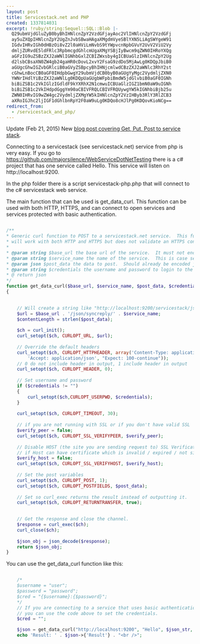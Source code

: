 ```yaml
---
layout: post
title: Servicestack.net and PHP
created: 1337814031
excerpt: !ruby/string:Sequel::SQL::Blob |-
  Q29ubmVjdGluZyB0byBhIHNlcnZpY2VzdGFjayAoc2VlIHNlcnZpY2VzdGFj
  ay5uZXQpIHNlcnZpY2UgZnJvbSBwaHAgaXMgdmVyeSBlYXN5LiAgSWYgeW91
  IGdvIHRvIGh0dHBzOi8vZ2l0aHViLmNvbS9tYWpvcnNpbGVuY2UvV2ViU2Vy
  dmljZURvdE5ldFRlc3RpbmcgdGhlcmUgaXMgYSBjIyBwcm9qZWN0IHRoYXQg
  aGFzIG9uZSBzZXJ2aWNlIGNhbGxlZCBIZWxsby4gICBUaGlzIHNlcnZpY2Ug
  d2lsbCBsaXN0ZW4gb24gaHR0cDovL2xvY2FsaG9zdDo5MjAwLg0KDQpJbiB0
  aGUgcGhwIGZvbGRlciB0aGVyZSBpcyBhIHNjcmlwdCBzZXJ2aWNlc3RhY2st
  cGhwLnBocCB0aGF0IHdpbGwgY29ubmVjdCB0byB0aGUgYyMgc2VydmljZXN0
  YWNrIHdlYiBzZXJ2aWNlLg0KDQpUaGUgbWFpbiBmdW5jdGlvbiB0aGF0IGNh
  biBiZSB1c2VkIGlzIGdldF9kYXRhX2N1cmwuICBUaGlzIGZ1bmN0aW9uIGNh
  biBiZSB1c2VkIHdpdGggYm90aCBIVFRQLCBIVFRQUywgYW5kIGNhbiBjb25u
  ZWN0IHRvIG9wZW4gc2VydmljZXMgYW5kIHNlcnZpY2VzIHByb3RlY3RlZCB3
  aXRoIGJhc2ljIGF1dGhlbnRpY2F0aW9uLg0KDQo8cHJlPg0KDQovKioNCg==
redirect_from:
  - /servicestack_and_php/
---
```

Update (Feb 21, 2015) New <a href="http://www.majorsilence.com/php_get_put_post_servicestack">blog post covering Get, Put, Post to service stack</a>.

Connecting to a servicestack (see servicestack.net) service from php is very easy.  If you go to https://github.com/majorsilence/WebServiceDotNetTesting there is a c# project that has one service called Hello.   This service will listen on http://localhost:9200.

In the php folder there is a script servicestack-php.php that will connect to the c# servicestack web service.

The main function that can be used is get_data_curl.  This function can be used with both HTTP, HTTPS, and can connect to open services and services protected with basic authentication.

```php

/**
* Generic curl function to POST to a servicestack.net service.  This function
* will work with both HTTP and HTTPS but does not validate an HTTPS connection.
*
* @param string $base_url the base url of the service.  It must not end with a / character.
* @param string $service_name the name of the service.  This is case sensitive.
* @param json $post_data the data to post.  Should already be encoded json using the json_encode function.
* @param string $credentials the username and password to login to the webservice. A string in Format "Username:Password"
* @ return json
*/
function get_data_curl($base_url, $service_name, $post_data, $credentials)
{

	
	// Will create a string like "http://localhost:9200/servicestack/json/syncreply/Hello";
	$url = $base_url . '/json/syncreply/' . $service_name;
	$contentLength = strlen($post_data);
	
	$ch = curl_init();
	curl_setopt($ch, CURLOPT_URL, $url);
	
	// Override the default headers
	curl_setopt($ch, CURLOPT_HTTPHEADER, array('Content-Type: application/json', 
		'Accept: application/json', "Expect: 100-continue"));
    // 0 do not include header in output, 1 include header in output
	curl_setopt($ch, CURLOPT_HEADER, 0);   
	
	// Set username and password
	if ($credentials != "")
	{
		curl_setopt($ch,CURLOPT_USERPWD, $credentials); 
	}
	
	curl_setopt($ch, CURLOPT_TIMEOUT, 30); 
	
	// if you are not running with SSL or if you don't have valid SSL
	$verify_peer = false;
	curl_setopt($ch, CURLOPT_SSL_VERIFYPEER, $verify_peer);
	
	// Disable HOST (the site you are sending request to) SSL Verification,
	// if Host can have certificate which is invalid / expired / not signed by authorized CA.
	$verify_host = false;
	curl_setopt($ch, CURLOPT_SSL_VERIFYHOST, $verify_host);
	
	// Set the post variables
	curl_setopt($ch, CURLOPT_POST, 1);
	curl_setopt($ch, CURLOPT_POSTFIELDS, $post_data);
	
	// Set so curl_exec returns the result instead of outputting it.
	curl_setopt($ch, CURLOPT_RETURNTRANSFER, true);

	
	// Get the response and close the channel.
	$response = curl_exec($ch);
	curl_close($ch);
	
	$json_obj = json_decode($response);
	return $json_obj;
}


```


You can use the get_data_curl function like this:
```php

	/*
	$username = "user";
	$password = "password";
	$cred = "{$username}:{$password}";
	*/
	// If you are connecting to a service that uses basic authentication 
	// you can use the code above to set the credentials.
	$cred = "";

	$json = get_data_curl("http://localhost:9200", "Hello", $json_str, $cred);
	echo 'Result: ' . $json->{'Result'} . "<br />";

```
